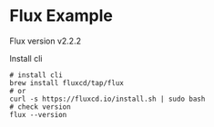 # Flux Example

Flux version v2.2.2

Install cli

```
# install cli
brew install fluxcd/tap/flux
# or
curl -s https://fluxcd.io/install.sh | sudo bash
# check version
flux --version
```
